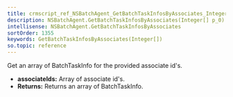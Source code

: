 ```yaml
---
title: crmscript_ref_NSBatchAgent_GetBatchTaskInfosByAssociates_Integer__p_0
description: NSBatchAgent.GetBatchTaskInfosByAssociates(Integer[] p_0)
intellisense: NSBatchAgent.GetBatchTaskInfosByAssociates
sortOrder: 1355
keywords: GetBatchTaskInfosByAssociates(Integer[])
so.topic: reference
---
```



Get an array of BatchTaskInfo for the provided associate id's.



* **associateIds:** Array of associate id's.
* **Returns:** Returns an array of BatchTaskInfo.


